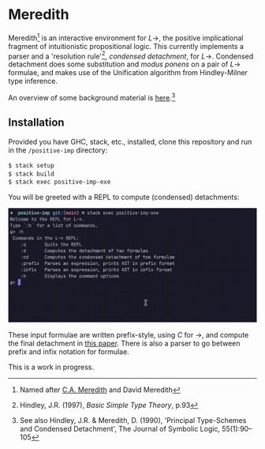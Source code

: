 # Meredith

Meredith[^1] is an interactive environment for $L{\to}$, the positive implicational fragment of intuitionistic propositional logic.
This currently implements a parser and a 'resolution rule'[^2], _condensed detachment_, for $L{\to}$. Condensed detachment does some substitution and _modus ponens_ on a pair of $L{\to}$ formulae, and makes use of the Unification algorithm from Hindley-Milner type inference.

An overview of some background material is [here](https://alexander-read.github.io/parsing-prefix.html).[^3]

## Installation

Provided you have GHC, stack, etc., installed, clone this repository and run in the `/positive-imp` directory:

```powershell
$ stack setup
$ stack build
$ stack exec positive-imp-exe
```

You will be greeted with a REPL to compute (condensed) detachments:

![Meredith example](meredith-example.gif)

These input formulae are written prefix-style, using $C$ for ${\to}$, and compute the final detachment in [this paper](https://projecteuclid.org/journals/notre-dame-journal-of-formal-logic/volume-15/issue-3/On-Merediths-sole-positive-axiom/10.1305/ndjfl/1093891409.full).
There is also a parser to go between prefix and infix notation for formulae.

This is a work in progress.

[^1]: Named after [C.A. Meredith](https://en.wikipedia.org/wiki/Carew_Arthur_Meredith) and David Meredith

[^2]: Hindley, J.R. (1997), _Basic Simple Type Theory_, p.93

[^3]: See also Hindley, J.R. & Meredith, D. (1990), 'Principal Type-Schemes and Condensed Detachment', The Journal of Symbolic Logic, 55(1):90–105
